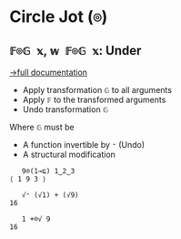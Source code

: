 # Circle Jot (`⌾`)

## `𝔽⌾𝔾 𝕩`, `𝕨 𝔽⌾𝔾 𝕩`: Under
[→full documentation](https://mlochbaum.github.io/BQN/doc/under.html)

- Apply transformation `𝔾` to all arguments
- Apply `𝔽` to the transformed arguments
- Undo transformation `𝔾`

Where `𝔾` must be

- A function invertible by `⁼` (Undo)
- A structural modification

```bqn
   9⌾(1⊸⊑) 1‿2‿3
⟨ 1 9 3 ⟩

   √⁼ (√1) + (√9)
16

   1 +⌾√ 9
16
```
